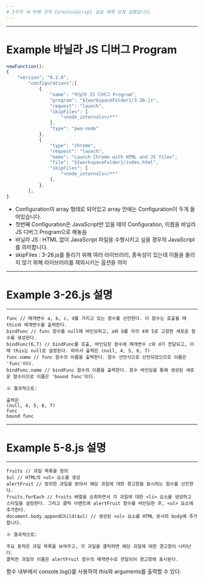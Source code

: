 ```yaml
---
# 3주차 세 번째 강의 CoreJavaScript 실습 예제 요점 설명입니다. 
---
```



---
# Example 바닐라 JS 디버그 Program
``` js
newFunction();
{
    "version"; "0.2.0",
        "configurations";[
            {
                "name": "바닐라 JS 디버그 Program",
                "program": "${workspaceFolder}/3-26.js",
                "request": "launch",
                "skipFiles": [
                    "<node_internals>/**"
                ],
                "type": "pwa-node"
            },
            {
                "type": "chrome",
                "request": "launch",
                "name": "Launch Chrome with HTML and JS files",
                "file": "${workspaceFolder}/index.html",
                "skipFiles": [
                    "<node_internals>/**"
                ],
            },
        ];
}
```

- Configuration이 array 형태로 되어있고 array 안에는 Configuration이 두개 들어있습니다.
- 첫번째 Configuration은 JavaScript만 있을 때의 Configuration, 이름을 바닐라 JS 디버그 Program으로 해놓음
- 바닐라 JS : HTML 없이 JavaScript 파일을 수행시키고 싶을 경우의 JavaScript를 의미합니다.
- skipFiles : 3-26.js를 돌리기 위해 여러 라이브러리, 종속성이 있는데 이들을 돌리지 않기 위해 라이브러리를 제외시키는 옵션을 의미


---
# Example 3-26.js 설명
---
```
func // 매개변수 a, b, c, d를 가지고 있는 함수를 선언한다. 이 함수는 호출될 때 this와 매개변수를 출력한다.
bindFunc // func 함수를 null에 바인딩하고, a와 b를 각각 4와 5로 고정한 새로운 함수를 생성한다.
bindFunc(6,7) // bindFunc를 호출, 바인딩된 함수에 매개변수 c와 d가 전달되고, 이 때 this는 null로 설정된다. 따라서 출력은 (null, 4, 5, 6, 7)
func.name // func 함수의 이름을 출력한다. 함수 선언식으로 선언되었으므로 이름은 'func'이다.
bindFunc.name // bindFunc 함수의 이름을 출력한다. 함수 바인딩을 통해 생성된 새로운 함수이므로 이름은 'bound func'이다.

※ 결과적으로:

출력은
(null, 4, 5, 6, 7)
func
bound func
```
---
# Example 5-8.js 설명
---
```
fruits // 과일 목록을 정의
$ul // HTML의 <ul> 요소를 생성
alertFruit // 정의한 과일을 받아서 해당 과일에 대한 경고창을 표시하는 함수를 선언한다.
fruits.forEach // fruits 배열을 순회하면서 각 과일에 대한 <li> 요소를 생성하고 스타일을 설정한다. 그리고 클릭 이벤트에 alertFruit 함수를 바인딩한 후, <ul> 요소에 추가한다.
document.body.appendChild($ul) // 생성된 <ul> 요소를 HTML 문서의 body에 추가합니다.

※ 결과적으로:

주요 동작은 과일 목록을 보여주고, 각 과일을 클릭하면 해당 과일에 대한 경고창이 나타난다.
클릭한 과일의 이름은 alertFruit 함수의 매개변수로 전달되어 경고창에 표시된다.
```
함수 내부에서 console.log()를 사용하여 this와 arguments를 출력할 수 있다.
